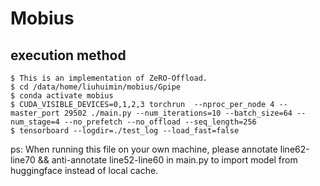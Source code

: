 # Mobius  
## execution method 
```
$ This is an implementation of ZeRO-Offload.
$ cd /data/home/liuhuimin/mobius/Gpipe 
$ conda activate mobius
$ CUDA_VISIBLE_DEVICES=0,1,2,3 torchrun  --nproc_per_node 4 --master_port 29502 ./main.py --num_iterations=10 --batch_size=64 --num_stage=4 --no_prefetch --no_offload --seq_length=256
$ tensorboard --logdir=./test_log --load_fast=false  
```
ps: When running this file on your own machine, please annotate line62-line70 && anti-annotate line52-line60 in main.py to import model from huggingface instead of local cache.
